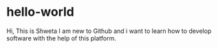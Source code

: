 # hello-world

Hi, This is Shweta
I am new to Github and i want to learn how to develop software with 
the help of this platform.
